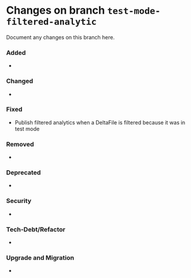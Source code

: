 # Changes on branch `test-mode-filtered-analytic`
Document any changes on this branch here.
### Added
- 

### Changed
- 

### Fixed
- Publish filtered analytics when a DeltaFile is filtered because it was in test mode 

### Removed
- 

### Deprecated
- 

### Security
- 

### Tech-Debt/Refactor
- 

### Upgrade and Migration
- 
